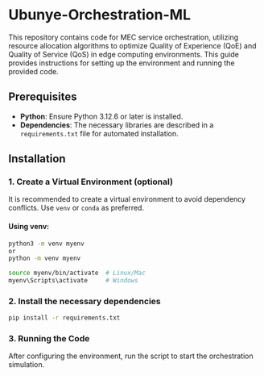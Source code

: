 # Ubunye-Orchestration-ML

This repository contains code for MEC service orchestration, utilizing resource allocation algorithms to optimize Quality of Experience (QoE) and Quality of Service (QoS) in edge computing environments. This guide provides instructions for setting up the environment and running the provided code.

## Prerequisites

- **Python**: Ensure Python 3.12.6 or later is installed.
- **Dependencies**: The necessary libraries are described in a `requirements.txt` file for automated installation.

## Installation

### 1. Create a Virtual Environment (optional)

It is recommended to create a virtual environment to avoid dependency conflicts. Use `venv` or `conda` as preferred.

#### Using venv:

```bash
python3 -m venv myenv
or
python -m venv myenv

source myenv/bin/activate  # Linux/Mac
myenv\Scripts\activate     # Windows
```

### 2. Install the necessary dependencies

```bash
pip install -r requirements.txt
```

### 3. Running the Code

After configuring the environment, run the script to start the orchestration simulation.
